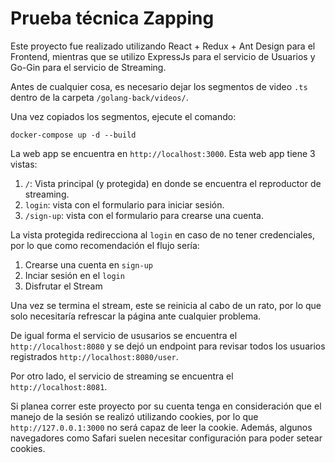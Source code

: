 # Prueba técnica Zapping

Este proyecto fue realizado utilizando React + Redux + Ant Design para el Frontend, mientras que se utilizo ExpressJs para el servicio de Usuarios y Go-Gin para el servicio de Streaming.

Antes de cualquier cosa, es necesario dejar los segmentos de video `.ts` dentro de la carpeta `/golang-back/videos/`.

Una vez copiados los segmentos, ejecute el comando:

```
docker-compose up -d --build
```

La web app se encuentra en `http://localhost:3000`. Esta web app tiene 3 vistas:
1) `/`: Vista principal (y protegida) en donde se encuentra el reproductor de streaming.
2) `login`:  vista con el formulario para iniciar sesión.
3) `/sign-up`: vista con el formulario para crearse una cuenta.

La vista protegida redirecciona al `login` en caso de no tener credenciales, por lo que como recomendación el flujo sería:
1) Crearse una cuenta en `sign-up`
2) Inciar sesión en el `login`
3) Disfrutar el Stream

Una vez se termina el stream, este se reinicia al cabo de un rato, por lo que solo necesitaría refrescar la página ante cualquier problema.

De igual forma el servicio de ususarios se encuentra el `http://localhost:8080` y se dejó un endpoint para revisar todos los usuarios registrados `http://localhost:8080/user`.

Por otro lado, el servicio de streaming se encuentra el `http://localhost:8081`.

Si planea correr este proyecto por su cuenta tenga en consideración que el manejo de la sesión se realizó utilizando cookies, por lo que `http://127.0.0.1:3000` no será capaz de leer la cookie. Además, algunos navegadores como Safari suelen necesitar configuración para poder setear cookies.
